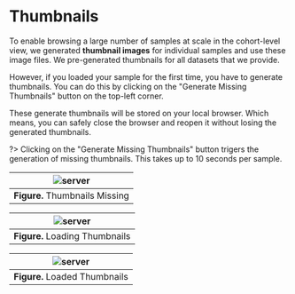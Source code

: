 # Thumbnails

To enable browsing a large number of samples at scale in the cohort-level view, we generated **thumbnail images** for individual samples and use these image files. We pre-generated thumbnails for all datasets that we provide.

However, if you loaded your sample for the first time, you have to generate thumbnails. You can do this by clicking on the "Generate Missing Thumbnails" button on the top-left corner. 

These generate thumbnails will be stored on your local browser. Which means, you can safely close the browser and reopen it without losing the generated thumbnails.

?> Clicking on the "Generate Missing Thumbnails" button trigers the generation of missing thumbnails. This takes up to 10 seconds per sample.

|![server](assets/empty-thumbnail.png)|
|---|
|**Figure.** Thumbnails Missing|

|![server](assets/loading-thumbnail.png)|
|---|
|**Figure.** Loading Thumbnails|

|![server](assets/loaded-thumbnail.png)|
|---|
|**Figure.** Loaded Thumbnails|